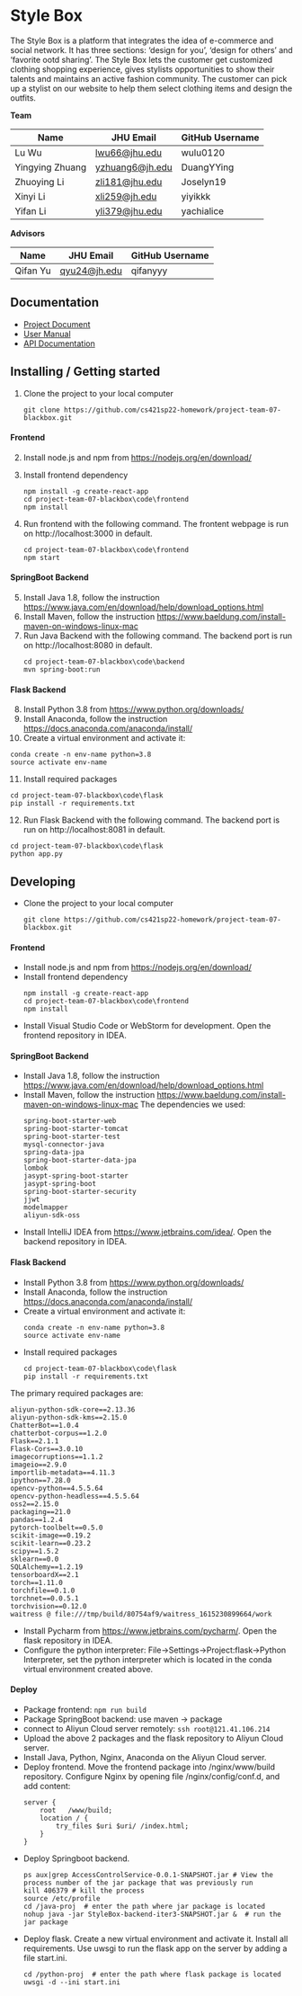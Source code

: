# Style Box 

The Style Box is a platform that integrates the idea of e-commerce and social network. It has three sections: ‘design for you’, ‘design for others’ and ‘favorite ootd sharing’. The Style Box lets the customer get customized clothing shopping experience, gives stylists opportunities to show their talents and maintains an active fashion community. The customer can pick up a stylist on our website to help them select clothing items and design the outfits. 

**Team**

| Name            | JHU Email       | GitHub Username |
| --------------- | --------------- | --------------- |
| Lu Wu           | lwu66@jhu.edu   | wulu0120        |
| Yingying Zhuang | yzhuang6@jh.edu | DuangYYing      |
| Zhuoying Li     | zli181@jhu.edu  | Joselyn19       |
| Xinyi Li        | xli259@jh.edu   | yiyikkk         |
| Yifan Li        | yli379@jhu.edu  | yachialice      |

**Advisors** 

| Name     | JHU Email    | GitHub Username |
| -------- | ------------ | --------------- |
| Qifan Yu | qyu24@jh.edu | qifanyyy        |

## Documentation

* [Project Document](https://docs.google.com/document/d/1lrwvV_BBTX9bgQO4EuTjWO5jQo29IkbaiXwtHO_O8BU/edit#)
* [User Manual](https://cs421sp22-homework.github.io/project-team-07-blackbox/)
* [API Documentation](https://cs421sp22-homework.github.io/project-team-07-blackbox/)

## Installing / Getting started

1. Clone the project to your local computer

   ```shell
   git clone https://github.com/cs421sp22-homework/project-team-07-blackbox.git
   ```
#### Frontend
2. Install node.js and npm from https://nodejs.org/en/download/
3. Install frontend dependency

   ```shell
   npm install -g create-react-app
   cd project-team-07-blackbox\code\frontend
   npm install
   ```
4. Run frontend with the following command. The frontent webpage is run on http://localhost:3000 in default.

      ```shell
      cd project-team-07-blackbox\code\frontend
      npm start
      ```
#### SpringBoot Backend
5. Install Java 1.8, follow the instruction https://www.java.com/en/download/help/download_options.html
6. Install Maven, follow the instruction https://www.baeldung.com/install-maven-on-windows-linux-mac
7. Run Java Backend with the following command. The backend port is run on http://localhost:8080 in default.
   ```shell
   cd project-team-07-blackbox\code\backend
   mvn spring-boot:run
   ```
#### Flask Backend
8. Install Python 3.8 from https://www.python.org/downloads/
9. Install Anaconda, follow the instruction https://docs.anaconda.com/anaconda/install/
10. Create a virtual environment and activate it:
   ```shell
   conda create -n env-name python=3.8
   source activate env-name
   ```
11. Install required packages
   ```shell
   cd project-team-07-blackbox\code\flask
   pip install -r requirements.txt
   ```
12. Run Flask Backend with the following command. The backend port is run on http://localhost:8081 in default.
   ```shell
   cd project-team-07-blackbox\code\flask
   python app.py
   ```



## Developing

- Clone the project to your local computer
   ```shell
   git clone https://github.com/cs421sp22-homework/project-team-07-blackbox.git
   ```
#### Frontend
- Install node.js and npm from https://nodejs.org/en/download/
- Install frontend dependency
   ```shell
   npm install -g create-react-app
   cd project-team-07-blackbox\code\frontend
   npm install
   ```
- Install Visual Studio Code or WebStorm for development. Open the frontend repository in IDEA.
   
#### SpringBoot Backend
- Install Java 1.8, follow the instruction https://www.java.com/en/download/help/download_options.html
- Install Maven, follow the instruction https://www.baeldung.com/install-maven-on-windows-linux-mac
The dependencies we used:
   ```
   spring-boot-starter-web
   spring-boot-starter-tomcat
   spring-boot-starter-test
   mysql-connector-java
   spring-data-jpa
   spring-boot-starter-data-jpa
   lombok
   jasypt-spring-boot-starter
   jasypt-spring-boot
   spring-boot-starter-security
   jjwt
   modelmapper
   aliyun-sdk-oss
   ```
- Install IntelliJ IDEA from https://www.jetbrains.com/idea/. Open the backend repository in IDEA.

#### Flask Backend
- Install Python 3.8 from https://www.python.org/downloads/
- Install Anaconda, follow the instruction https://docs.anaconda.com/anaconda/install/
- Create a virtual environment and activate it:
   ```shell
   conda create -n env-name python=3.8
   source activate env-name
   ```
- Install required packages
   ```shell
   cd project-team-07-blackbox\code\flask
   pip install -r requirements.txt
   ```
The primary required packages are:
   ```
   aliyun-python-sdk-core==2.13.36
   aliyun-python-sdk-kms==2.15.0
   ChatterBot==1.0.4
   chatterbot-corpus==1.2.0
   Flask==2.1.1
   Flask-Cors==3.0.10
   imagecorruptions==1.1.2
   imageio==2.9.0
   importlib-metadata==4.11.3
   ipython==7.28.0
   opencv-python==4.5.5.64
   opencv-python-headless==4.5.5.64
   oss2==2.15.0
   packaging==21.0
   pandas==1.2.4
   pytorch-toolbelt==0.5.0
   scikit-image==0.19.2
   scikit-learn==0.23.2
   scipy==1.5.2
   sklearn==0.0
   SQLAlchemy==1.2.19
   tensorboardX==2.1
   torch==1.11.0
   torchfile==0.1.0
   torchnet==0.0.5.1
   torchvision==0.12.0
   waitress @ file:///tmp/build/80754af9/waitress_1615230899664/work
   ```
- Install Pycharm from https://www.jetbrains.com/pycharm/. Open the flask repository in IDEA.
- Configure the python interpreter: File->Settings->Project:flask->Python Interpreter, set the python interpreter which is located in the conda virtual environment created above.

#### Deploy
- Package frontend: ``npm run build``
- Package SpringBoot backend: use maven -> package
- connect to Aliyun Cloud server remotely: ``ssh root@121.41.106.214``
- Upload the above 2 packages and the flask repository to Aliyun Cloud server. 
- Install Java, Python, Nginx, Anaconda on the Aliyun Cloud server.
- Deploy frontend. Move the frontend package into /nginx/www/build repository. Configure Nginx by opening file /nginx/config/conf.d, and add content:
   ```
   server {
       root   /www/build;
       location / {
           try_files $uri $uri/ /index.html;
       }
   }
   ```
- Deploy Springboot backend.
   ```
   ps aux|grep AccessControlService-0.0.1-SNAPSHOT.jar # View the process number of the jar package that was previously run
   kill 406379 # kill the process
   source /etc/profile
   cd /java-proj  # enter the path where jar package is located
   nohup java -jar StyleBox-backend-iter3-SNAPSHOT.jar &  # run the jar package
   ```
- Deploy flask. Create a new virtual environment and activate it. Install all requirements. Use uwsgi to run the flask app on the server by adding a file start.ini.
   ```
   cd /python-proj  # enter the path where flask package is located
   uwsgi -d --ini start.ini
   ```

